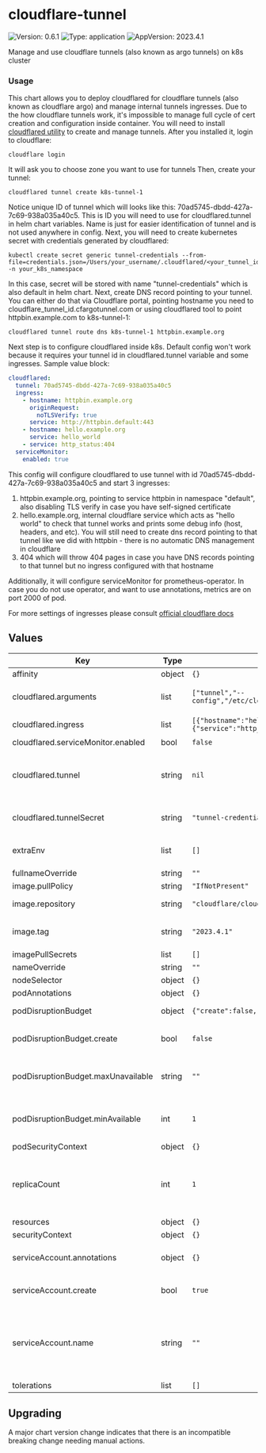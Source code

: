 # cloudflare-tunnel

![Version: 0.6.1](https://img.shields.io/badge/Version-0.6.1-informational?style=flat-square) ![Type: application](https://img.shields.io/badge/Type-application-informational?style=flat-square) ![AppVersion: 2023.4.1](https://img.shields.io/badge/AppVersion-2023.4.1-informational?style=flat-square)

Manage and use cloudflare tunnels (also known as argo tunnels) on k8s cluster

### Usage

This chart allows you to deploy cloudflared for cloudflare tunnels (also known as cloudflare argo) and manage internal tunnels ingresses.
Due to the how cloudflare tunnels work, it's impossible to manage full cycle of cert creation and configuration inside container.
You will need to install [cloudflared utility](https://github.com/cloudflare/cloudflared) to create and manage tunnels.
After you installed it, login to cloudflare:
```
cloudflare login
```
It will ask you to choose zone you want to use for tunnels
Then, create your tunnel:
```
cloudflared tunnel create k8s-tunnel-1
```
Notice unique ID of tunnel which will looks like this: 70ad5745-dbdd-427a-7c69-938a035a40c5. This is ID you will need to use for cloudflared.tunnel in helm chart variables.  Name is just for easier identification of tunnel and is not used anywhere in config.
Next, you will need to create kubernetes secret with credentials generated by cloudflared:
```
kubectl create secret generic tunnel-credentials --from-file=credentials.json=/Users/your_username/.cloudflared/<your_tunnel_id>.json -n your_k8s_namespace
```
In this case, secret will be stored with name "tunnel-credentials" which is also default in helm chart.
Next, create DNS record pointing to your tunnel. You can either do that via Cloudflare portal, pointing hostname you need to cloudflare_tunnel_id.cfargotunnel.com or using cloudflared tool to point httpbin.example.com to k8s-tunnel-1:
```
cloudflared tunnel route dns k8s-tunnel-1 httpbin.example.org
```
Next step is to configure cloudflared inside k8s. Default config won't work because it requires your tunnel id in cloudflared.tunnel variable and some ingresses. Sample value block:
```yaml
cloudflared:
  tunnel: 70ad5745-dbdd-427a-7c69-938a035a40c5
  ingress:
    - hostname: httpbin.example.org
      originRequest:
        noTLSVerify: true
      service: http://httpbin.default:443
    - hostname: hello.example.org
      service: hello_world
    - service: http_status:404
  serviceMonitor:
    enabled: true
```
This config will configure cloudflared to use tunnel with id 70ad5745-dbdd-427a-7c69-938a035a40c5 and start 3 ingresses:

1) httpbin.example.org, pointing to service httpbin in namespace "default", also disabling TLS verify in case you have self-signed certificate
2) hello.example.org, internal cloudflare service which acts as "hello world" to check that tunnel works and prints some debug info (host, headers, and etc). You will still need to create dns record pointing to that tunnel like we did with httpbin - there is no automatic DNS management in cloudflare
3) 404 which will throw 404 pages in case you have DNS records pointing to that tunnel but no ingress configured with that hostname

Additionally, it will configure serviceMonitor for prometheus-operator. In case you do not use operator, and want to use annotations, metrics are on port 2000 of pod.

For more settings of ingresses please consult [official cloudflare docs](https://developers.cloudflare.com/cloudflare-one/connections/connect-apps/configuration/configuration-file/ingress)

## Values

| Key | Type | Default | Description |
|-----|------|---------|-------------|
| affinity | object | `{}` | affinity rules |
| cloudflared.arguments | list | `["tunnel","--config","/etc/cloudflared/config/config.yaml","run"]` | cloudflared command line arguments |
| cloudflared.ingress | list | `[{"hostname":"hello.example.com","service":"hello_world"},{"service":"http_status:404"}]` | Yaml wth ingress rules |
| cloudflared.serviceMonitor.enabled | bool | `false` |  |
| cloudflared.tunnel | string | `nil` | tunnel UUID. Tunnel name will not work. Get it with 'cloudflared tunnel list' |
| cloudflared.tunnelSecret | string | `"tunnel-credentials"` | name of secret with stored tunnel credentials |
| extraEnv | list | `[]` | additional container environment variables |
| fullnameOverride | string | `""` |  |
| image.pullPolicy | string | `"IfNotPresent"` |  |
| image.repository | string | `"cloudflare/cloudflared"` | overrides default image |
| image.tag | string | `"2023.4.1"` | Overrides the image tag whose default is the chart appVersion. |
| imagePullSecrets | list | `[]` |  |
| nameOverride | string | `""` |  |
| nodeSelector | object | `{}` | node selector rules |
| podAnnotations | object | `{}` | pod annotations |
| podDisruptionBudget | object | `{"create":false,"maxUnavailable":"","minAvailable":1}` | Pod Disruption Budget configuration |
| podDisruptionBudget.create | bool | `false` | Specifies whether a PodDisruptionBudget should be created |
| podDisruptionBudget.maxUnavailable | string | `""` | Max number of pods that can be unavailable after the eviction |
| podDisruptionBudget.minAvailable | int | `1` | Min number of pods that must still be available after the eviction |
| podSecurityContext | object | `{}` | pod security context |
| replicaCount | int | `1` | Amount of replicas. Be aware that >1 replicas requires paid cloudflare loadbalancer subscription |
| resources | object | `{}` | pod limits/requests |
| securityContext | object | `{}` | security context |
| serviceAccount.annotations | object | `{}` | Annotations to add to the service account |
| serviceAccount.create | bool | `true` | Specifies whether a service account should be created |
| serviceAccount.name | string | `""` | The name of the service account to use. If not set and create is true, a name is generated using the fullname template |
| tolerations | list | `[]` | tolerations rules |

## Upgrading

A major chart version change indicates that there is an incompatible breaking change needing manual actions.